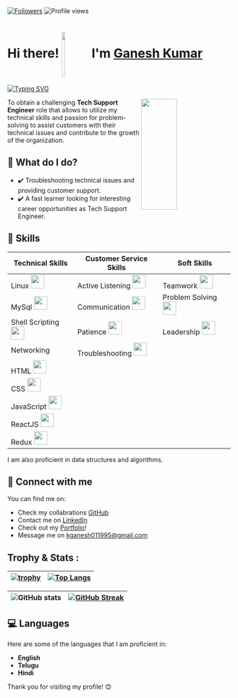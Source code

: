 [![Followers](https://img.shields.io/github/followers/Ganeshwebdeveloper)](#)
![Profile views](https://gpvc.arturio.dev/Ganeshwebdeveloper)

# Hi there!  <img src="https://media2.giphy.com/media/w1OBpBd7kJqHrJnJ13/giphy.gif?cid=ecf05e478dswvjl3pxjfuiwqajy1u5c27g5k8l1942qq66sj&rid=giphy.gif&ct=s"  width = "12%" height= "100" align = "center" > I'm <a href="https://github.com/Ganeshwebdeveloper/">Ganesh Kumar</a>

<p>
<a href="https://git.io/typing-svg"><img src="https://readme-typing-svg.demolab.com?font=Fira+Code&size=27&weight=700&duration=4000&pause=1500&color=008080&background=FFFFFF00&width=700&height=51&lines=Technical+Support+Engineer" alt="Typing SVG" /></a>
</p>


<img src="https://media1.giphy.com/media/zBSmegjNjsfVR7Hs5I/giphy.gif?cid=ecf05e47h8nxco5zc6lhrg8ae7pzhmbu2vq582onhwydwo44&rid=giphy.gif&ct=g" width="40%" height="250" align="right" top="0" />

To obtain a challenging **Tech Support Engineer** role that
allows to utilize my technical skills and passion for
problem-solving to assist customers with their technical issues
and contribute to the growth of the organization.


## 🌱 What do I do?

- ✔️ Troubleshooting technical issues and providing customer support.
- ✔️ A fast learner looking for interesting career opportunities as Tech Support Engineer.


## 🚀 Skills
| Technical Skills | Customer Service Skills | Soft Skills |
|------------------|------------------------|-------------|
| Linux  <img src="https://www.freepnglogos.com/uploads/linux-png/linux-logo-logo-brands-for-0.png"  width = "30" height= "30" >        | Active Listening    <img src="https://media0.giphy.com/media/8GAKBZ1uU3Z3m2MaKf/giphy.gif?cid=ecf05e47qxp7wrg17tksas9568cj2dtaee4b2vc722ihbe1o&rid=giphy.gif&ct=s"  width = "30" height= "30" >   | Teamwork  <img src="https://media3.giphy.com/media/Q2tN4Ewh5uUtlWDgoI/giphy.gif?cid=ecf05e471pbrk20qgnnn0kedizxbogvn9avrtq0w1bfzpsgr&rid=giphy.gif&ct=s"  width = "30" height= "30" >  |
| MySql   <img src="https://www.freepnglogos.com/uploads/logo-mysql-png/logo-mysql-mysql-and-moodle-elearningworld-5.png"  width = "30" height="30"/>    | Communication      <img src="https://media3.giphy.com/media/KtHYHsCSQurUc7Kuf3/giphy.gif?cid=ecf05e47auznaikx2f9nbxduo6icmsfrk8k0v9ne6p9e53q9&rid=giphy.gif&ct=s"  width = "30" height= "30" >    | Problem Solving   <img src="https://media3.giphy.com/media/q7hmGLFexoTftCWo6w/giphy.gif?cid=ecf05e47ms4zeamj694ez9tlaugy7atrp5gof5etwd19g7tk&rid=giphy.gif&ct=s"  width = "30" height= "30" >  |
| Shell Scripting <img src="https://bashlogo.com/img/symbol/png/full_colored_dark.png"  width = "30" height= "30" > | Patience   <img src="https://media2.giphy.com/media/5I4EDrXjLOoh0jpZui/200w.webp?cid=ecf05e479adrirh9smd71t0udqsfsurwx8pfavfhkkp6bs9q&rid=200w.webp&ct=s"  width = "30" height= "30" >  | Leadership  <img src="https://media1.giphy.com/media/5tvXLKUBeogROsO9mC/giphy.gif?cid=ecf05e47hxg4b50nz4t0vw41p8c9zp8lqy4xsjvhj6kixhle&rid=giphy.gif&ct=s"  width = "30" height= "30" > |
| Networking       | Troubleshooting   <img src="https://thumbs.dreamstime.com/b/troubleshooting-icon-symbol-creative-sign-icons-collection-filled-flat-computer-mobile-illustration-logo-graphics-154895509.jpg"  width = "30" height= "30" >     |             |
| HTML   <img src="https://cdn.jsdelivr.net/gh/devicons/devicon/icons/html5/html5-original.svg"  width = "30" height= "30" >   |                         |             |
| CSS  <img src="https://cdn.jsdelivr.net/gh/devicons/devicon/icons/css3/css3-original.svg"  width = "30" height= "30" >     |                         |             |
| JavaScript  <img src="https://cdn.jsdelivr.net/gh/devicons/devicon/icons/javascript/javascript-original.svg"  width = "30" height= "30" >   |                         |             |
| ReactJS    <img src="https://chiranjeev-thapliyal.vercel.app/svg/reactjs.svg"  width = "30" height= "30" >  |                         |             |
| Redux  <img src="https://www.svgrepo.com/show/303557/redux-logo.svg"  width = "30" height= "30" >     |                         |             | 



I am also proficient in data structures and algorithms.

## 🔗 Connect with me

You can find me on:

- Check my collabrations [GitHub](https://github.com/Ganeshwebdeveloper)
- Contact me on [LinkedIn](https://www.linkedin.com/in/kganeshwebdeveloper/)
- Check out my [Portfolio](https://Ganeshwebdeveloper.github.io)!
- Message me on [kganesh011995@gmail.com](mailto:kganesh011995@gmail.com)

## Trophy & Stats :

| [![trophy](https://github-profile-trophy.vercel.app/?username=Ganeshwebdeveloper)](https://github.com/ryo-ma/github-profile-trophy) | [![Top Langs](https://github-readme-stats.vercel.app/api/top-langs/?username=Ganeshwebdeveloper&layout=compact)](https://github.com/Ganeshwebdeveloper/github-readme-stats) |
| :---: | :---: |


| ![GitHub stats](https://github-readme-stats.vercel.app/api?username=Ganeshwebdeveloper&theme=dark&show_icons=true&count_private=true) | [![GitHub Streak](https://streak-stats.demolab.com?user=Ganeshwebdeveloper&theme=dark&border_radius=4)](https://git.io/streak-stats) |
| :---: | :---: |

## 💻 Languages

Here are some of the languages that I am proficient in:
- **English**
- **Telugu**
- **Hindi**

Thank you for visiting my profile! 😊
